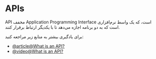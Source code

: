 # APIs

API مخفف Application Programming Interface است، که یک واسط نرم‌افزاری است که به دو برنامه اجازه می‌دهد تا با یکدیگر ارتباط برقرار کنند.

برای یادگیری بیشتر به منابع زیر مراجعه کنید:

- [@article@What is an API?](https://aws.amazon.com/what-is/api/)
- [@video@What is an API?](https://www.youtube.com/watch?v=s7wmiS2mSXY)
